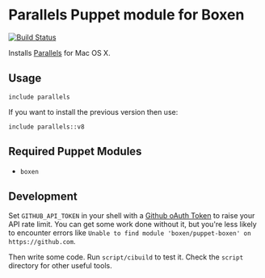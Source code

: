 # Parallels Puppet module for Boxen

[![Build Status](https://travis-ci.org/boxen/puppet-template.svg?branch=master)](https://travis-ci.org/boxen/puppet-parallels)

Installs [Parallels](parallels.com) for Mac OS X.

## Usage

```puppet
include parallels
```
If you want to install the previous version then use:
```puppet
include parallels::v8
```

## Required Puppet Modules

* `boxen`

## Development

Set `GITHUB_API_TOKEN` in your shell with a [Github oAuth Token](https://help.github.com/articles/creating-an-oauth-token-for-command-line-use) to raise your API rate limit. You can get some work done without it, but you're less likely to encounter errors like `Unable to find module 'boxen/puppet-boxen' on https://github.com`.

Then write some code. Run `script/cibuild` to test it. Check the `script`
directory for other useful tools.
